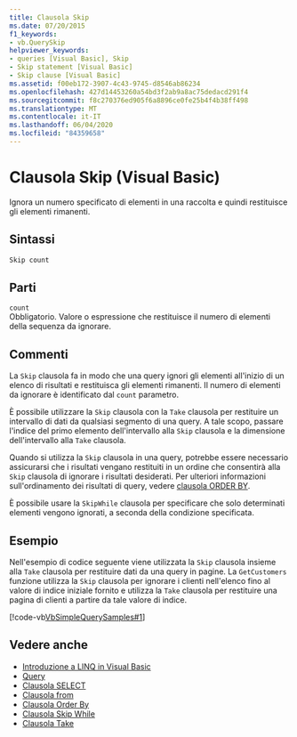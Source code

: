 ```yaml
---
title: Clausola Skip
ms.date: 07/20/2015
f1_keywords:
- vb.QuerySkip
helpviewer_keywords:
- queries [Visual Basic], Skip
- Skip statement [Visual Basic]
- Skip clause [Visual Basic]
ms.assetid: f00eb172-3907-4c43-9745-d8546ab86234
ms.openlocfilehash: 427d14453260a54bd3f2ab9a8ac75dedacd291f4
ms.sourcegitcommit: f8c270376ed905f6a8896ce0fe25b4f4b38ff498
ms.translationtype: MT
ms.contentlocale: it-IT
ms.lasthandoff: 06/04/2020
ms.locfileid: "84359658"
---
```

# <a name="skip-clause-visual-basic"></a>Clausola Skip (Visual Basic)
Ignora un numero specificato di elementi in una raccolta e quindi restituisce gli elementi rimanenti.  
  
## <a name="syntax"></a>Sintassi  
  
```vb  
Skip count  
```  
  
## <a name="parts"></a>Parti  
 `count`  
 Obbligatorio. Valore o espressione che restituisce il numero di elementi della sequenza da ignorare.  
  
## <a name="remarks"></a>Commenti  
 La `Skip` clausola fa in modo che una query ignori gli elementi all'inizio di un elenco di risultati e restituisca gli elementi rimanenti. Il numero di elementi da ignorare è identificato dal `count` parametro.  
  
 È possibile utilizzare la `Skip` clausola con la `Take` clausola per restituire un intervallo di dati da qualsiasi segmento di una query. A tale scopo, passare l'indice del primo elemento dell'intervallo alla `Skip` clausola e la dimensione dell'intervallo alla `Take` clausola.  
  
 Quando si utilizza la `Skip` clausola in una query, potrebbe essere necessario assicurarsi che i risultati vengano restituiti in un ordine che consentirà alla `Skip` clausola di ignorare i risultati desiderati. Per ulteriori informazioni sull'ordinamento dei risultati di query, vedere [clausola ORDER BY](order-by-clause.md).  
  
 È possibile usare la `SkipWhile` clausola per specificare che solo determinati elementi vengono ignorati, a seconda della condizione specificata.  
  
## <a name="example"></a>Esempio  
 Nell'esempio di codice seguente viene utilizzata la `Skip` clausola insieme alla `Take` clausola per restituire dati da una query in pagine. La `GetCustomers` funzione utilizza la `Skip` clausola per ignorare i clienti nell'elenco fino al valore di indice iniziale fornito e utilizza la `Take` clausola per restituire una pagina di clienti a partire da tale valore di indice.  
  
 [!code-vb[VbSimpleQuerySamples#1](~/samples/snippets/visualbasic/VS_Snippets_VBCSharp/VbSimpleQuerySamples/VB/QuerySamples1.vb#1)]  
  
## <a name="see-also"></a>Vedere anche

- [Introduzione a LINQ in Visual Basic](../../programming-guide/language-features/linq/introduction-to-linq.md)
- [Query](index.md)
- [Clausola SELECT](select-clause.md)
- [Clausola from](from-clause.md)
- [Clausola Order By](order-by-clause.md)
- [Clausola Skip While](skip-while-clause.md)
- [Clausola Take](take-clause.md)
